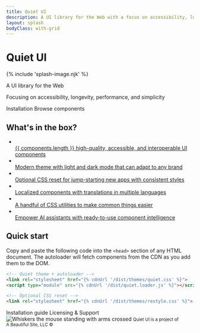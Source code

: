 ```yaml
---
title: Quiet UI
description: A UI library for the Web with a focus on accessibility, longevity, performance, and simplicity.
layout: splash
bodyClass: with-grid
---
```


<div class="splash">
<h1 class="quiet-vh">Quiet UI</h1>

{% include 'splash-image.njk' %}

<p class="subtitle">A UI library for the Web</p>

<p>Focusing on accessibility, longevity, performance, and simplicity</p>

<div class="splash-actions">

<quiet-button href="/docs/" variant="primary" size="xl" pill>
Installation
</quiet-button>

<quiet-button href="/components" size="xl" pill>
Browse components
</quiet-button>

</div>

<quiet-icon id="more-hint" label="Scroll down" name="chevron-down"></quiet-icon>
</div>

<div id="below-the-fold" class="below-splash">

<h2 data-no-anchor>What's in the box?</h2>

<ul class="features-grid">
  <li>
    <a class="stretch" href="/components">
      <quiet-icon name="packages" style="color: #b394f4;"></quiet-icon><br>
      {{ components.length }} high-quality, accessible, and interoperable UI components
    </a>
  </li>
  <li>
    <a class="stretch" href="/docs/theming">
      <quiet-icon name="palette" style="color: #e98d61;"></quiet-icon><br>
      Modern theme with light and dark mode that can adapt to any brand
    </a>
  </li>
  <li>
    <a class="stretch" href="/docs/restyle">
      <quiet-icon name="seedling" style="color: #7db664;"></quiet-icon><br>
      Optional CSS reset for jump-starting new apps with consistent styles
    </a>
  </li>
  <li>
    <a class="stretch" href="/docs/localization">
      <quiet-icon name="language" style="color: #58acf2;"></quiet-icon><br>
      Localized components with translations in multiple languages
    </a>
  </li>  
  <li>
    <a class="stretch" href="/docs/css-utilities">
      <quiet-icon name="tools" style="color: #ee6383;"></quiet-icon><br>
      A handful of CSS utilities to make common things easier
    </a>
  </li>  
  <li>
    <a class="stretch" href="/docs/ai">
      <quiet-icon name="sparkles" style="color: #dbb31d;"></quiet-icon><br>
      Empower AI assistants with ready-to-use component intelligence
    </a>
  </li>  
</ul>

<h2 data-no-anchor>Quick start</h2>

Copy and paste the following code into the `<head>` section of any HTML document. The autoloader will fetch components from the CDN as you add them to the DOM.

```html
<!-- Quiet theme + autoloader -->
<link rel="stylesheet" href="{% cdnUrl '/dist/themes/quiet.css' %}">
<script type="module" src="{% cdnUrl '/dist/quiet.loader.js' %}"></script>

<!-- Optional CSS reset -->
<link rel="stylesheet" href="{% cdnUrl '/dist/themes/restyle.css' %}">
```

<div class="quick-start">
  <quiet-button size="lg" appearance="outline" pill href="/docs">
    Installation guide
  </quiet-button>
  
  <quiet-button size="lg" appearance="outline" pill href="/license">
    Licensing &amp; Support
  </quiet-button>
</div>

<img class="whiskers-center" src="/assets/images/whiskers/arms-crossed.svg" alt="Whiskers the mouse standing with arms crossed">

<small class="copyright">
  Quiet UI is a project of A&nbsp;Beautiful&nbsp;Site,&nbsp;LLC
  &copy;<quiet-date year="numeric"></quiet-date>
</small>

</div>